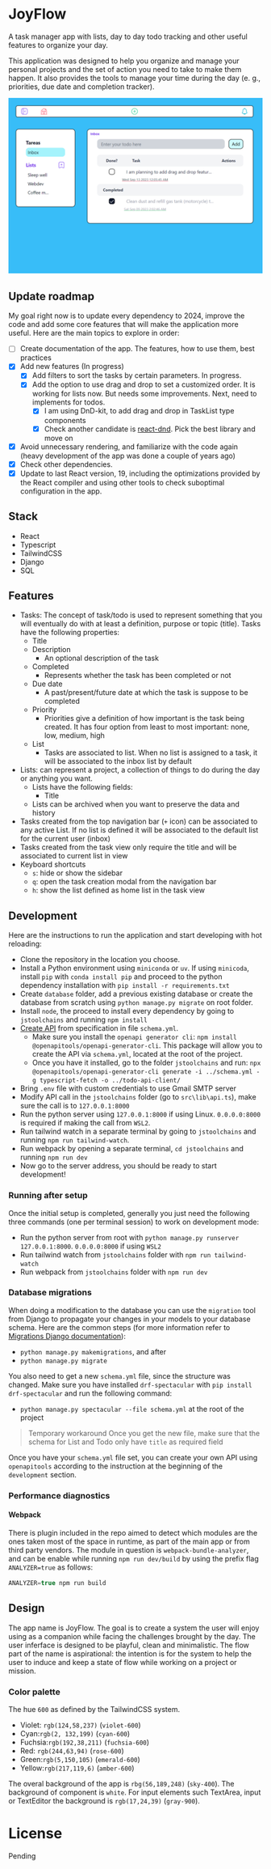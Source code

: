 # JoyFlow

A task manager app with lists, day to day todo tracking and other useful features to organize your day.

This application was designed to help you organize and manage your personal projects and the set of action you need to take to make them happen. It also provides the tools to manage your time during the day (e. g., priorities, due date and completion tracker).

![Overview of Todo app](./images/todo-overview.png)

## Update roadmap

My goal right now is to update every dependency to 2024, improve the code and add some core features that will make the application more useful. Here are the main topics to explore in order:

- [ ] Create documentation of the app. The features, how to use them, best practices
- [x] Add new features (In progress)
  - [x] Add filters to sort the tasks by certain parameters. In progress.
  - [x] Add the option to use drag and drop to set a customized order. It is working for lists now. But needs some improvements. Next, need to implements for todos.
    - [x] I am using DnD-kit, to add drag and drop in TaskList type components
    - [x] Check another candidate is [react-dnd](https://react-dnd.github.io/react-dnd/about). Pick the best library and move on
- [x] Avoid unnecessary rendering, and familiarize with the code again (heavy development of the app was done a couple of years ago)
- [x] Check other dependencies.
- [x] Update to last React version, 19, including the optimizations provided by the React compiler and using other tools to check suboptimal configuration in the app.

## Stack

- React
- Typescript
- TailwindCSS
- Django
- SQL

## Features

- Tasks: The concept of task/todo is used to represent something that you will eventually do with at least a definition, purpose or topic (title). Tasks have the following properties:
  - Title
  - Description
    - An optional description of the task
  - Completed
    - Represents whether the task has been completed or not
  - Due date
    - A past/present/future date at which the task is suppose to be completed
  - Priority
    - Priorities give a definition of how important is the task being created. It has four option from least to most important: none, low, medium, high
  - List
    - Tasks are associated to list. When no list is assigned to a task, it will be associated to the inbox list by default
- Lists: can represent a project, a collection of things to do during the day or anything you want.
  - Lists have the following fields:
    - Title
  - Lists can be archived when you want to preserve the data and history
- Tasks created from the top navigation bar (`+` icon) can be associated to any active List. If no list is defined it will be associated to the default list for the current user (inbox)
- Tasks created from the task view only require the title and will be associated to current list in view
- Keyboard shortcuts
  - `s`: hide or show the sidebar
  - `q`: open the task creation modal from the navigation bar
  - `h`: show the list defined as home list in the task view

## Development

Here are the instructions to run the application and start developing with hot reloading:

- Clone the repository in the location you choose.
- Install a Python environment using `miniconda` or `uv`. If using `minicoda`, install `pip` with `conda install pip` and proceed to the python dependency installation with `pip install -r requirements.txt`
- Create `database` folder, add a previous existing database or create the database from scratch using `python manage.py migrate` on root folder.
- Install `node`, the proceed to install every dependency by going to `jstoolchains` and running `npm install`
- [Create API](https://www.saaspegasus.com/guides/modern-javascript-for-django-developers/apis/) from specification in file `schema.yml`.
  - Make sure you install the `openapi generator cli`: `npm install @openapitools/openapi-generator-cli`. This package will allow you to create the API via `schema.yml`, located at the root of the project.
  - Once you have it installed, go to the folder `jstoolchains` and run: `npx @openapitools/openapi-generator-cli generate -i ../schema.yml -g typescript-fetch -o ../todo-api-client/`
- Bring `.env` file with custom credentials to use Gmail SMTP server
- Modify API call in the `jstoolchains` folder (go to `src\lib\api.ts`), make sure the call is to `127.0.0.1:8000`
- Run the python server using `127.0.0.1:8000` if using Linux. `0.0.0.0:8000` is required if making the call from `WSL2`.
- Run tailwind watch in a separate terminal by going to `jstoolchains` and running `npm run tailwind-watch`.
- Run webpack by opening a separate terminal, `cd jstoolchains` and running `npm run dev`
- Now go to the server address, you should be ready to start development!

### Running after setup

Once the initial setup is completed, generally you just need the following three commands (one per terminal session) to work on development mode:

- Run the python server from root with `python manage.py runserver 127.0.0.1:8000`. `0.0.0.0:8000` if using `WSL2`
- Run tailwind watch from `jstoolchains` folder with `npm run tailwind-watch`
- Run webpack from `jstoolchains` folder with `npm run dev`

### Database migrations

When doing a modification to the database you can use the `migration` tool from Django to propagate your changes in your models to your database schema. Here are the common steps (for more information refer to [Migrations Django documentation](https://docs.djangoproject.com/en/5.1/topics/migrations/)):

- `python manage.py makemigrations`, and after
- `python manage.py migrate`

You also need to get a new `schema.yml` file, since the structure was changed. Make sure you have installed `drf-spectacular` with `pip install drf-spectacular` and run the following command:

- `python manage.py spectacular --file schema.yml` at the root of the project

> Temporary workaround
> Once you get the new file, make sure that the schema for List and Todo only have `title` as required field

Once you have your `schema.yml` file set, you can create your own API using `openapitools` according to the instruction at the beginning of the `development` section.

### Performance diagnostics

#### Webpack

There is plugin included in the repo aimed to detect which modules are the ones taken most of the space in runtime, as part of the main app or from third party vendors. The module in question is `webpack-bundle-analyzer`, and can be enable while running `npm run dev/build` by using the prefix flag `ANALYZER=true` as follows:

```js
ANALYZER=true npm run build
```

## Design

The app name is JoyFlow. The goal is to create a system the user will enjoy using as a companion while facing the challenges brought by the day. The user inferface is designed to be playful, clean and minimalistic. The flow part of the name is aspirational: the intention is for the system to help the user to induce and keep a state of flow while working on a project or mission.

### Color palette

The hue `600` as defined by the TailwindCSS system.

- Violet: `rgb(124,58,237)` (`violet-600`)
- Cyan:`rgb(2, 132,199)` (`cyan-600`)
- Fuchsia:`rgb(192,38,211)` (`fuchsia-600`)
- Red: `rgb(244,63,94)` (`rose-600`)
- Green:`rgb(5,150,105)` (`emerald-600`)
- Yellow:`rgb(217,119,6)` (`amber-600`)

The overal background of the app is `rbg(56,189,248)` (`sky-400`). The background of component is `white`. For input elements such TextArea, input or TextEditor the background is `rgb(17,24,39)` (`gray-900`).

# License

Pending
